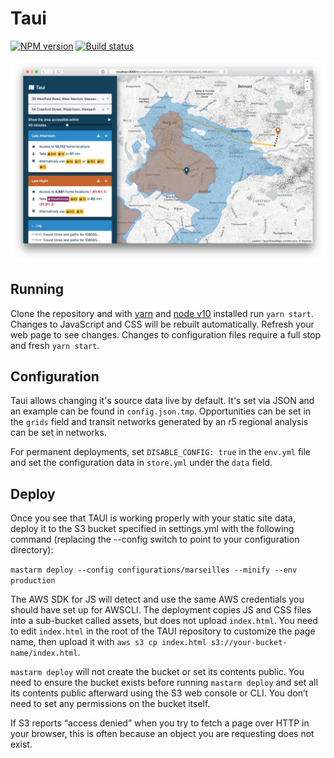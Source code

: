 # Taui

[![NPM version][npm-image]][npm-url]
[![Build status][travis-image]][travis-url]

![Taui screenshot](screenshot.png?raw=true "Taui screenshot")

## Running

Clone the repository and with [yarn](https://yarnpkg.com/en/) and [node v10](https://nodejs.org/en/) installed run `yarn start`. Changes to JavaScript and CSS will be rebuilt automatically. Refresh your web page to see changes. Changes to configuration files require a full stop and fresh `yarn start`.

## Configuration

Taui allows changing it's source data live by default. It's set via JSON and an example can be found in `config.json.tmp`. Opportunities can be set in the `grids` field and transit networks generated by an r5 regional analysis can be set in networks.

For permanent deployments, set `DISABLE_CONFIG: true` in the `env.yml` file and set the configuration data in `store.yml` under the `data` field.

## Deploy

Once you see that TAUI is working properly with your static site data, deploy it to the S3 bucket specified in settings.yml with the following command (replacing the --config switch to point to your configuration directory):

`mastarm deploy --config configurations/marseilles --minify --env production`

The AWS SDK for JS will detect and use the same AWS credentials you should have set up for AWSCLI. The deployment copies JS and CSS files into a sub-bucket called assets, but does not upload `index.html`. You need to edit `index.html` in the root of the TAUI repository to customize the page name, then upload it with `aws s3 cp index.html s3://your-bucket-name/index.html`.

`mastarm deploy` will not create the bucket or set its contents public. You need to ensure the bucket exists before running `mastarm deploy` and set all its contents public afterward using the S3 web console or CLI. You don’t need to set any permissions on the bucket itself.

If S3 reports “access denied” when you try to fetch a page over HTTP in your browser, this is often because an object you are requesting does not exist.

[npm-image]: https://img.shields.io/npm/v/@conveyal/taui.svg?maxAge=2592000&style=flat-square
[npm-url]: https://www.npmjs.com/package/@conveyal/taui
[travis-image]: https://img.shields.io/travis/conveyal/taui.svg?style=flat-square
[travis-url]: https://travis-ci.org/conveyal/taui
